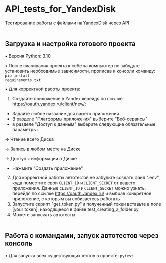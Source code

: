# API_tests_for_YandexDisk
Тестирование работы с файлами на YandexDisk через API
<br /> <br />

## Загрузка и настройка готового проекта
• Версия Python: 3.10

• После скачивания проекта к себе на компьютер не забудьте установить необходимые зависимости, прописав к консоли команду: 
<code>pip install requirements.txt</code>

• Для корректной работы проекта: 
1) Создайте приложение в Yandex перейдя по ссылке https://oauth.yandex.ru/client/new/:
- Задайте любое название для вашего приложения
- В разделе "Платформы приложения" выберите "Веб-сервисы"
- в разделе "Доступ к данным" выберите следующие обязательные параметры: 

-> Чтение всего Диска

-> Запись в любом месте на Диске

-> Доступ к информации о Диске

- Нажмите "Создать приложение"
2) Для корректной работы автотестов не забудьте создать файл ".env", куда поместите свои <code>CLIENT_ID</code> и <code>CLIENT_SECRET</code> от вашего приложения. Данные <code>CLIENT_ID</code> и <code>CLIENT_SECRET</code> можно узнать, перейдя по ссылке https://oauth.yandex.ru/ и выбрав конкретное приложение, с которым вы собираетесь работать
3) Запустите скрипт "get_token.py" и полученный токен вставьте в поле [your token], находящееся в файле test_creating_a_folder.py
4) Можете запускать автотесты
<br /> <br />

## Работа с командами, запуск автотестов через консоль
• Для запуска всех существующих тестов в проекте: <code>pytest</code>
<br /> <br />
